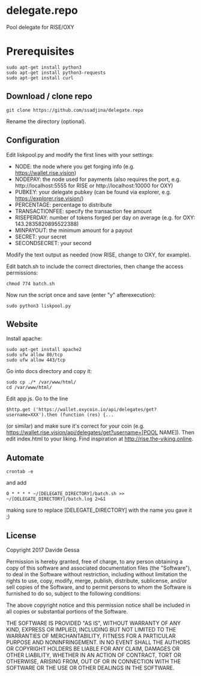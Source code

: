 # delegate.repo
Pool delegate for RISE/OXY

# Prerequisites
```
sudo apt-get install python3
sudo apt-get install python3-requests
sudo apt-get install curl
```

## Download / clone repo
```
git clone https://github.com/ssadjina/delegate.repo
```
Rename the directory (optional).

## Configuration
Edit liskpool.py and modify the first lines with your settings:

- NODE: the node where you get forging info (e.g. https://wallet.rise.vision)
- NODEPAY: the node used for payments (also requires the port, e.g. http://localhost:5555 for RISE or http://localhost:10000 for OXY)
- PUBKEY: your delegate pubkey (can be found via explorer, e.g. https://explorer.rise.vision/)
- PERCENTAGE: percentage to distribute
- TRANSACTIONFEE: specify the transaction fee amount
- RISEPERDAY: number of tokens forged per day on average (e.g. for OXY: 143.2835820895522388)
- MINPAYOUT: the minimum amount for a payout
- SECRET: your secret
- SECONDSECRET: your second

Modify the text output as needed (now RISE, change to OXY, for example).

Edit batch.sh to include the correct directories, then change the access permissions:
```
chmod 774 batch.sh
```

Now run the script once and save (enter "y" afterexecution):
```
sudo python3 liskpool.py
```

## Website
Install apache:
```
sudo apt-get install apache2
sudo ufw allow 80/tcp
sudo ufw allow 443/tcp
```
Go into docs directory and copy it:
```
sudo cp ./* /var/www/html/
cd /var/www/html/
```
Edit app.js. Go to the line
```
$http.get ('https://wallet.oxycoin.io/api/delegates/get?username=XXX').then (function (res) {...
```
(or similar) and make sure it's correct for your coin (e.g. https://wallet.rise.vision/api/delegates/get?username=[POOL NAME]).
Then edit index.html to your liking. Find inspiration at http://rise.the-viking.online.

## Automate
```
crontab -e
```
and add
```
0 * * * * ~/[DELEGATE_DIRECTORY]/batch.sh >> ~/[DELEGATE_DIRECTORY]/batch.log 2>&1
```
making sure to replace [DELEGATE_DIRECTORY] with the name you gave it ;)

## License
Copyright 2017 Davide Gessa

Permission is hereby granted, free of charge, to any person obtaining a copy of this software and associated documentation files (the "Software"), to deal in the Software without restriction, including without limitation the rights to use, copy, modify, merge, publish, distribute, sublicense, and/or sell copies of the Software, and to permit persons to whom the Software is furnished to do so, subject to the following conditions:

The above copyright notice and this permission notice shall be included in all copies or substantial portions of the Software.

THE SOFTWARE IS PROVIDED "AS IS", WITHOUT WARRANTY OF ANY KIND, EXPRESS OR IMPLIED, INCLUDING BUT NOT LIMITED TO THE WARRANTIES OF MERCHANTABILITY, FITNESS FOR A PARTICULAR PURPOSE AND NONINFRINGEMENT. IN NO EVENT SHALL THE AUTHORS OR COPYRIGHT HOLDERS BE LIABLE FOR ANY CLAIM, DAMAGES OR OTHER LIABILITY, WHETHER IN AN ACTION OF CONTRACT, TORT OR OTHERWISE, ARISING FROM, OUT OF OR IN CONNECTION WITH THE SOFTWARE OR THE USE OR OTHER DEALINGS IN THE SOFTWARE.

